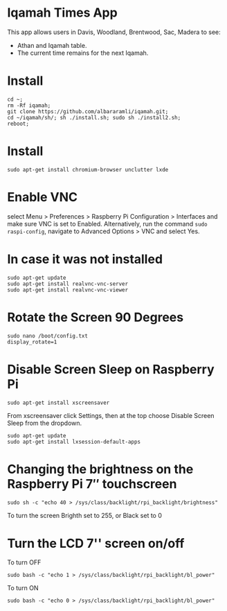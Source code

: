 # Iqamah Times App
This app allows users in Davis, Woodland, Brentwood, Sac, Madera to see:
- Athan and Iqamah table.
- The current time remains for the next Iqamah.

# Install
```
cd ~; 
rm -Rf iqamah;
git clone https://github.com/albararamli/iqamah.git; 
cd ~/iqamah/sh/; sh ./install.sh; sudo sh ./install2.sh; 
reboot;
```
# Install
```
sudo apt-get install chromium-browser unclutter lxde
```

# Enable VNC 
select Menu > Preferences > Raspberry Pi Configuration > Interfaces and make sure VNC is set to Enabled.
Alternatively, run the command ```sudo raspi-config```, navigate to Advanced Options > VNC and select Yes.
# In case it was not installed 
```
sudo apt-get update 
sudo apt-get install realvnc-vnc-server 
sudo apt-get install realvnc-vnc-viewer
```

# Rotate the Screen 90 Degrees
```
sudo nano /boot/config.txt
display_rotate=1
```

# Disable Screen Sleep on Raspberry Pi
```
sudo apt-get install xscreensaver
```

From xscreensaver click Settings, then at the top choose Disable Screen Sleep from the dropdown. 
```
sudo apt-get update
sudo apt-get install lxsession-default-apps
```

# Changing the brightness on the Raspberry Pi 7″ touchscreen
```
sudo sh -c "echo 40 > /sys/class/backlight/rpi_backlight/brightness"
```
To turn the screen Brighth set to 255, or Black set to 0

# Turn the LCD 7'' screen on/off
To turn OFF
```
sudo bash -c "echo 1 > /sys/class/backlight/rpi_backlight/bl_power"
```
To turn ON
```
sudo bash -c "echo 0 > /sys/class/backlight/rpi_backlight/bl_power"
```
